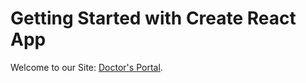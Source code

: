 # Getting Started with Create React App

Welcome to our Site:  [Doctor's Portal](https://doctors-portal-1ea6d.web.app).
